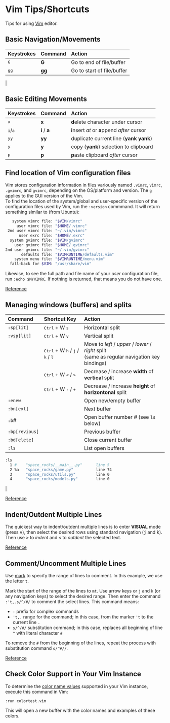 # Vim Tips/Shortcuts

Tips for using [Vim](https://code.visualstudio.com/) editor.

## Basic Navigation/Movements
| Keystrokes | Command | Action |
| :--------- | :------ | :----- |
| <kbd>G</kbd> | **G** | Go to end of file/buffer |
| <kbd>gg</kbd> | **gg** | Go to start of file/buffer |
| 

## Basic Editing Movements
| Keystrokes | Command | Action |
| :--------- | :------ | :----- |
| <kbd>x</kbd> | **x** | **d**elete character under cursor |
| <kbd>i</kbd>/<kbd>a</kbd> | **i** / **a** | **i**nsert _at_ or **a**ppend _after_ cursor |
| <kbd>yy</kbd> | **yy** | duplicate current line (**yank yank**) |
| <kbd>y</kbd> | **y** | copy (**yank**) selection to clipboard |
| <kbd>p</kbd> | **p** | **p**aste clipboard _after_ cursor |

## Find location of Vim configuration files
Vim stores configuration information in files variously named `.vimrc`, `vimrc`, `.gvimrc`, and `gvimrc`, depending on the OS/platform and version. The `g` applies to the GUI version of the Vim.  
To find the location of the system/global and user-specific version of the configuration files used by Vim, run the `:version` commmand. It will return something similar to (from Ubuntu):
```bash
   system vimrc file: "$VIM/vimrc"
     user vimrc file: "$HOME/.vimrc"
 2nd user vimrc file: "~/.vim/vimrc"
      user exrc file: "$HOME/.exrc"
  system gvimrc file: "$VIM/gvimrc"
    user gvimrc file: "$HOME/.gvimrc"
2nd user gvimrc file: "~/.vim/gvimrc"
       defaults file: "$VIMRUNTIME/defaults.vim"
    system menu file: "$VIMRUNTIME/menu.vim"
  fall-back for $VIM: "/usr/share/vim"
```
Likewise, to see the full path and file name of your _user_ configuration file, run `:echo $MYVIMRC`. If nothing is returned, that means you do not have one.  

[Reference](https://stackoverflow.com/questions/8977649/how-to-locate-the-vimrc-file-used-by-vim-editor)

## Managing windows (buffers) and splits

| Command | Shortcut Key | Action               |
| :------ | :----------- | :------------------- |
| `:sp[lit]` | <kbd>Ctrl</kbd> + W <kbd>s</kbd> | Horizontal split |
| `:vsp[lit]` | <kbd>Ctrl</kbd> + W <kbd>v</kbd> | Vertical split |
| | <kbd>Ctrl</kbd> + W <kbd>h</kbd> / <kbd>j</kbd> / <kbd>k</kbd> / <kbd>l</kbd> | Move to _left_ / _upper_ / _lower_ / _right_ split <br />(same as regular navigation key bindings) |
| | <kbd>Ctrl</kbd> + W <kbd><</kbd> / <kbd>></kbd> | Decrease / increase **width** of **vertical** split |
| | <kbd>Ctrl</kbd> + W <kbd>-</kbd> / <kbd>+</kbd> | Decrease / increase **height** of **horizontonal** split
| `:enew` | | Open new/empty buffer |
| `:bn[ext]` | | Next buffer |
| `:b`_#_ | | Open buffer number _#_ (see `ls` below) |
| `:bp[revious]` | | Previous buffer |
| `:bd[elete]` | | Close current buffer |
| `:ls` | | List open buffers
```bash
:ls
  1 #    "space_rocks/__main__.py"      line 5
  2 %a   "space_rocks/game.py"          line 74
  3      "space_rocks/utils.py"         line 0
  4      "space_rocks/models.py"        line 0
```
 |

[Reference](https://www.tecmint.com/split-vim-screen/)  

## Indent/Outdent Multiple Lines
The quickest way to indent/outdent multiple lines is to enter **VISUAL** mode (press <kbd>v</kbd>), then select the desired rows using standard navigation (<kbd>j</kbd> and <kbd>k</kbd>). Then use <kbd>></kbd> to _indent_ and <kbd><</kbd> to _outdent_ the selected text.

[Reference](https://stackoverflow.com/a/7452318)  

## Comment/Uncomment Multiple Lines
Use [mark](http://vimdoc.sourceforge.net/htmldoc/motion.html#mark) to specify the range of lines to comment. In this example, we use the letter `t`.

Mark the start of the range of the lines to `mt`. Use arrow keys or `j` and `k` (or any navigation keys) to select the desired range. Then enter the command `:'t,.s/^/#/` to comment the select lines. This command means:
- `:` prefix for complex commands
- `'t,.` range for the command; in this case, from the marker `'t` to the current line `.`
- `s/^/#/` substitution command; in this case, replaces all beginning of line `^` with literal character `#`

To remove the `#` from the beginning of the lines, repeat the process with substitution command `s/^#//`.

[Reference](https://unix.stackexchange.com/a/120619)

## Check Color Support in Your Vim Instance
To determine the [color name values](https://vim.fandom.com/wiki/Xterm256_color_names_for_console_Vim) supported in your Vim instance, execute this command in Vim:
```
:run colortest.vim
```
This will open a new buffer with the color names and examples of these colors.